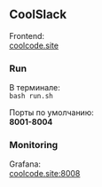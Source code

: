 ## CoolSlack

Frontend:   
[coolcode.site](https://coolcode.site)



### Run
В терминале:  
`bash run.sh`

Порты по умолчанию:  
**8001-8004**

### Monitoring
Grafana:  
[coolcode.site:8008](http://coolcode.site:8008)

